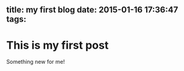 title: my first blog
date: 2015-01-16 17:36:47
tags:
---


# This is my first post
Something new for me!

